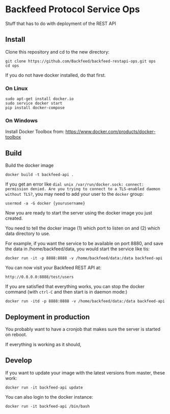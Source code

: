# Backfeed Protocol Service Ops

Stuff that has to do with deployment of the REST API

## Install

Clone this repository and cd to the new directory:

    git clone https://github.com/Backfeed/backfeed-restapi-ops.git ops 
    cd ops

If you do not have docker installed, do that first.

### On Linux

    sudo apt-get install docker.io
    sudo service docker start
    pip install docker-compose

### On Windows

Install Docker Toolbox from: https://www.docker.com/products/docker-toolbox

## Build

Build the docker image

    docker build -t backfeed-api .

If you get an error like ```dial unix /var/run/docker.sock: connect: permission denied. Are you trying to connect to a TLS-enabled daemon without TLS?```, you may need to add your user to the ```docker``` group:

    usermod -a -G docker {yourusername}

Now you are ready to start the server using the docker image you just created.

You need to tell the docker image (1) which port to listen on and (2) which data directory to use. 

For example, if you want the service to be available on port 8880, and save the data in /home/backfeed/data, you would start the service like tis:

    docker run -it -p 8888:8888 -v /home/backfeed/data:/data backfeed-api

You can now visit your Backfeed REST API at:

    http://0.0.0.0:8888/test/users

If you are satisfied that everything works, you can stop the docker command (with ```ctrl-C``` and then start is in daemon mode:)

    docker run -itd -p 8888:8888 -v /home/backfeed/data:/data backfeed-api


## Deployment in production

You probably want to have a cronjob that makes sure the server is started on reboot.




If everything is working as it should, 

## Develop

If you want to update your image with the latest versions from master, these work: 

    docker run -it backfeed-api update

You can also login to the docker instance:

    docker run -it backfeed-api /bin/bash 
